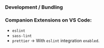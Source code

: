 ### Development / Bundling

### Companion Extensions on VS Code:

-   `eslint`
-   `sass-lint`
-   `prettier` -> With `eslint` integration `enabled`.

